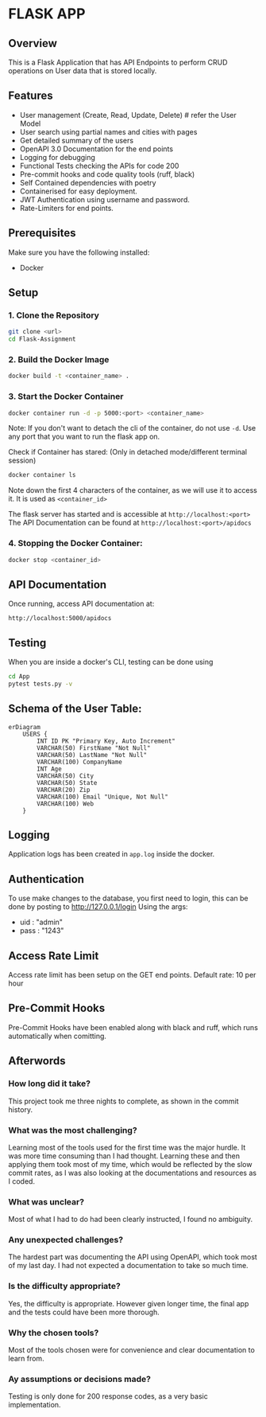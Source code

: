 # FLASK APP

## Overview
This is a Flask Application that has API Endpoints to perform CRUD operations on User data that is stored locally.

## Features
- User management (Create, Read, Update, Delete)  # refer the User Model
- User search using partial names and cities with pages
- Get detailed summary of the users
- OpenAPI 3.0 Documentation for the end points
- Logging for debugging
- Functional Tests checking the APIs for code 200
- Pre-commit hooks and code quality tools (ruff, black)
- Self Contained dependencies with poetry
- Containerised for easy deployment.
- JWT Authentication using username and password.
- Rate-Limiters for end points.

## Prerequisites
Make sure you have the following installed:
- Docker

## Setup

### 1. Clone the Repository
```bash
git clone <url>
cd Flask-Assignment
```

### 2. Build the Docker Image
```bash
docker build -t <container_name> .
```

### 3. Start the Docker Container
```bash
docker container run -d -p 5000:<port> <container_name>
```
Note: If you don't want to detach the cli of the container, do not use ```-d```.
Use any port that you want to run the flask app on.

Check if Container has stared: (Only in detached mode/different terminal session)
```bash
docker container ls
```
Note down the first 4 characters of the container, as we will use it to access it.
It is used as ```<container_id>```

The flask server has started and is accessible at ```http://localhost:<port>```
The API Documentation can be found at ```http://localhost:<port>/apidocs```

### 4. Stopping the Docker Container:
```bash
docker stop <container_id>
```

## API Documentation
Once running, access API documentation at:
```
http://localhost:5000/apidocs
```

## Testing
When you are inside a docker's CLI, testing can be done using
```bash
cd App
pytest tests.py -v
```

## Schema of the User Table:
```mermaid
erDiagram
    USERS {
        INT ID PK "Primary Key, Auto Increment"
        VARCHAR(50) FirstName "Not Null"
        VARCHAR(50) LastName "Not Null"
        VARCHAR(100) CompanyName
        INT Age
        VARCHAR(50) City
        VARCHAR(50) State
        VARCHAR(20) Zip
        VARCHAR(100) Email "Unique, Not Null"
        VARCHAR(100) Web
    }
```

## Logging
Application logs has been created in ```app.log``` inside the docker.

## Authentication
To use make changes to the database, you first need to login, this can be done by posting to http://127.0.0.1/login
Using the args: 
  * uid : "admin"
  * pass : "1243"

## Access Rate Limit
Access rate limit has been setup on the GET end points.
Default rate: 10 per hour


## Pre-Commit Hooks
Pre-Commit Hooks have been enabled along with black and ruff, which runs automatically when comitting.


## Afterwords
### How long did it take?
This project took me three nights to complete, as shown in the commit history.

### What was the most challenging?
Learning most of the tools used for the first time was the major hurdle. It was more time consuming than I had thought.
Learning these and then applying them took most of my time, which would be reflected by the slow commit rates, as I was 
also looking at the documentations and resources as I coded.


### What was unclear?
Most of what I had to do had been clearly instructed, I found no ambiguity.

### Any unexpected challenges?
The hardest part was documenting the API using OpenAPI, which took most of my last day.
I had not expected a documentation to take so much time.

### Is the difficulty appropriate?
Yes, the difficulty is appropriate. However given longer time, the final app and the tests could have been more thorough.

### Why the chosen tools?
Most of the tools chosen were for convenience and clear documentation to learn from.

### Ay assumptions or decisions made?
Testing is only done for 200 response codes, as a very basic implementation.
